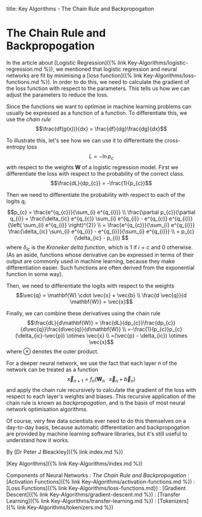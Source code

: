 title: Key Algorithms - The Chain Rule and Backpropogation

# The Chain Rule and Backpropogation

In the article about [Logistic Regression]({% link Key-Algorithms/logistic-regression.md %}), we mentioned that logistic regression and neural networks are fit by minimising a [loss function]({% link Key-Algorithms/loss-functions.md %}). In order to do this, we need to calculate the gradient of the loss function with respect to the parameters. This tells us how we can adjust the parameters to reduce the loss. 

Since the functions we want to optimise in machine learning problems can usually be expressed as a function of a function. To differentiate this, we use the *chain rule*
$$\frac{df(g(x))}{dx} = \frac{df}{dg}\frac{dg}{dx}$$

To illustrate this, let's see how we can use it to differentiate the cross-entropy loss
$$L = -\ln p_{c}$$ with respect to the weights $\mathbf{W}$ of a logistic regression model. First we differentiate the loss with respect to the probability of the correct class.
$$\frac{dL}{dp_{c}} = -\frac{1}{p_{c}}$$

Then we need to differentiate the probability with respect to each of the logits $q_{i}$
$$p_{c} = \frac{e^{q_{c}}}{\sum_{i} e^{q_{i}}} \\
\frac{\partial p_{c}}{\partial q_{i}} = \frac{\delta_{ic} e^{q_{c}} \sum_{i} e^{q_{i}} - e^{q_{c}} e^{q_{i}}}{\left( \sum_{i} e^{q_{i}} \right)^{2}} \\
= \frac{e^{q_{c}}}{\sum_{i} e^{q_{i}}} \frac{\delta_{ic} \sum_{i} e^{q_{i}} - e^{q_{i}}}{\sum_{i} e^{q_{i}}} \\
= p_{c}(\delta_{ic} - p_{i}) $$
where $\delta_{ic}$ is the *Kroneker delta function*, which is 1 if $i=c$ and 0 otherwise.
(As an aside, functions whose derivative can be expressed in terms of their output are commonly used in machine learning, because they make differentiation easier. Such functions are often derived from the exponential function in some way).

Then, we need to differentiate the logits with respect to the weights
$$\vec{q} = \mathbf{W} \cdot \vec{x} + \vec{b} \\
\frac{d \vec{q}}{d \mathbf{W}} = \vec{x}$$

Finally, we can combine these derivatives using the chain rule
$$\frac{dL}{d\mathbf{W}} = \frac{dL}{dp_{c}}\frac{dp_{c}}{d\vec{q}}\frac{d\vec{q}}{d\mathbf{W}} \\
=-\frac{1}{p_{c}}p_{c}(\delta_{ic}-\vec{p}) \otimes \vec{x} \\
=(\vec{p} - \delta_{ic}) \otimes \vec{x}$$ where $\otimes$ denotes the outer product.

For a deeper neural network, we use the fact that each layer $n$ of the network can be treated as a function $$\vec{x}_{n+1} = f_{n}(\mathbf{W}_{n} \cdot \vec{x}_{n} + \vec{b}_{n})$$ and apply the chain rule recursively to calculate the gradient of the loss with respect to each layer's weights and biases. This recursive application of the chain rule is known as *backpropogation*, and is the basis of most neural network optimisation algorithms.

Of course, very few data scientists ever need to do this themselves on a day-to-day basis, because automatic differentiation and backpropogation are provided by machine learning software libraries, but it's still useful to understand how it works.

By [Dr Peter J Bleackley]({% link index.md %})
 
 [Key Algorithms]({% link Key-Algorithms/index.md %})

Components of Neural Networks
: *The Chain Rule and Backpropogation*
: [Activation Functions]({% link Key-Algorithms/activation-functions.md %})
: [Loss Functions]({% link Key-Algorithms/loss-functions.md})
: [Gradient Descent]({% link Key-Algorithms/gradient-descent.md %})
: [Transfer Learning]({% link Key-Algorithms/transfer-learning.md %})
: [Tokenizers]({% link Key-Algorithms/tokenizers.md %})
